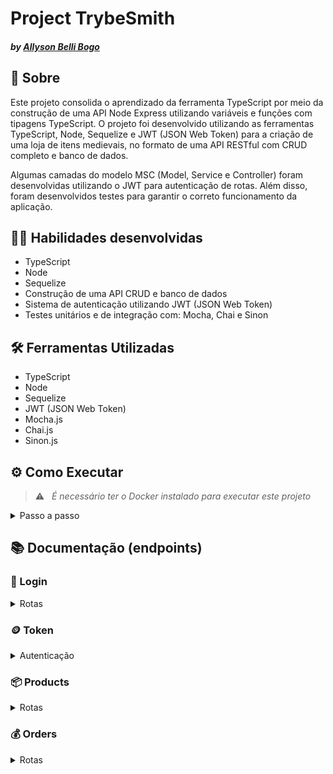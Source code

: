 # Project TrybeSmith
#### _by [Allyson Belli Bogo](https://www.linkedin.com/in/allysonbogo/)_

## :page_with_curl: Sobre

Este projeto consolida o aprendizado da ferramenta TypeScript por meio da construção de uma API Node Express utilizando variáveis e funções com tipagens TypeScript. O projeto foi desenvolvido utilizando as ferramentas TypeScript, Node, Sequelize e JWT (JSON Web Token) para a criação de uma loja de itens medievais, no formato de uma API RESTful com CRUD completo e banco de dados.

Algumas camadas do modelo MSC (Model, Service e Controller) foram desenvolvidas utilizando o JWT para autenticação de rotas. Além disso, foram desenvolvidos testes para garantir o correto funcionamento da aplicação.


## :man_technologist: Habilidades desenvolvidas

* TypeScript
* Node
* Sequelize
* Construção de uma API CRUD e banco de dados
* Sistema de autenticação utilizando JWT (JSON Web Token)
* Testes unitários e de integração com: Mocha, Chai e Sinon


## 🛠️ Ferramentas Utilizadas

* TypeScript
* Node
* Sequelize
* JWT (JSON Web Token)
* Mocha.js
* Chai.js
* Sinon.js


## ⚙️ Como Executar

> :warning: &nbsp; _É necessário ter o Docker instalado para executar este projeto_

<details>
  <summary> Passo a passo </summary>
  <br>

1. Clone o repositório em uma pasta de preferência

```
git clone git@github.com:allysonbogo/project-trybesmith.git
```

2. Entre na pasta raíz do projeto e instale todas as dependências

```
npm install
```

3. Para rodar o projeto é necessário executar o comando abaixo no diretório raiz do projeto. Isso fará com que os containers docker sejam orquestrados e a aplicação esteja disponível

```
docker-compose up -d
```

4. As dependências do projeto serão instaladas juntamente com o início do container. Após isso, no mesmo terminal em que o container foi orquestrado, digite os comandos abaixo para acessar o bash do container e iniciar o servidor

```
docker exec -it trybesmith_api bash
npm start
```
5. Para iniciar o servidor com live-reload, ao invés de <code>npm start</code> digite o comando abaixo 

```
npm run dev
```
6. Para visualização da interface da API podem ser utilizados o Thunder Client, Postman, Insomnia ou alguma outra ferramenta de sua preferência

7. Para testar o projeto use o seguinte script no terminal em que o container foi orquestrado

```
npm run test:mocha
```
</details>


## 📚 Documentação (endpoints)

### :bust_in_silhouette: Login
<details>
  <summary> Rotas </summary>
  <br>

  | Método | Funcionalidade | URL |
  |---|---|---|
  | `POST` | Realiza o login de uma pessoa usuária cadastrada | `http://localhost:3001/login`

  <details>
    <summary> A estrutura do body da requisição deverá seguir o padrão abaixo: </summary>

  ```
  {
    "username": "string",
    "password": "string"
  }
  ```
  </details>

  <details>
    <summary> A resposta da requisição é a seguinte com <code>status 201</code>: </summary>

  ```
  {
    "token": "eyJhbGciOiJIUzI1NiIsInR5cCI6IkpXVCJ9.eyJwYXlsb2FkIjp7ImlkIjo1LCJkaXNwbGF5TmFtZSI6InVzdWFyaW8gZGUgdGVzdGUiLCJlbWFpbCI6InRlc3RlQGVtYWlsLmNvbSIsImltYWdlIjoibnVsbCJ9LCJpYXQiOjE2MjAyNDQxODcsImV4cCI6MTYyMDY3NjE4N30.Roc4byj6mYakYqd9LTCozU1hd9k_Vw5IWKGL4hcCVG8"
  }
  ```
  > :warning: &nbsp; _O token acima é fictício, o token verdadeiro é gerado a partir da ferramenta JWT (JSON Web Token), utilizando uma palavra-passe e um payload secretos_
  </details>

  <details>
    <summary> A requisição irá falhar nos seguintes casos: </summary>
    - A rota retorna um erro <code>400</code> <code>{ "message": "\"username\" and \"password\" are required" }</code>, caso a requisição não receba o campo <code>username</code>; <br>
    - A rota retorna um erro <code>400</code> <code>{ "message": "\"username\" and \"password\" are required" }</code>, caso a requisição não receba o campo <code>password</code> com formato válido; <br>
    - A rota retorna um erro <code>401</code> <code>{ "message": "Username or password invalid" }</code>, caso a requisição receba um <code>username</code> que não exista no banco de dados; <br>
    - A rota retorna um erro <code>401</code> <code>{ "message": "Username or password invalid" }</code>, caso a requisição receba um <code>password</code> que não corresponda à senha salva no banco de dados; <br>
  </details>
  <br>
</details>


### :coin: Token
<details>
  <summary> Autenticação </summary>
  <br>

  > :warning: &nbsp; _Após o login de uma pessoa usuária cadastrada, é gerado um <code>token</code> aleatório, o qual será autenticado na rota de cadastro de um novo pedido_

  <details>
    <summary> A requisição irá falhar nos seguintes casos: </summary>
    - É disparado o erro <code>401</code> <code>{ "message": "Token not found" }</code>, ao fazer uma operação sem um token; <br>
    - É disparado o erro <code>401</code> <code>{ "message": "Invalid token" }</code>, ao fazer uma operação com um token expirado ou inválido; <br>
  </details>
  <br>
</details>


### :package: Products
<details>
  <summary> Rotas </summary>
  <br>

  | Método | Funcionalidade | URL |
  |---|---|---|
  | `POST` | Realiza o cadastro de um produto | `http://localhost:3001/products`

  <details>
    <summary> A estrutura do body da requisição deverá seguir o padrão abaixo: </summary>

  ```
  {
    "name": "Martelo de Thor",
    "price": "30 peças de ouro",
    "orderId": 1
  }
  ```
  > :warning: &nbsp; _Como os produtos são únicos e exclusivos, novos produtos devem receber um orderId ao serem criados, vinculando o produto à uma pessoa específica_
  </details>

  <details>
  <summary> A resposta da requisição é a seguinte com <code>status 201</code>: </summary>
  
  ```
  {
    "id": 1
    "name": "Martelo de Thor",
    "price": "30 peças de ouro",
    "orderId": 1
  }
  ```
  </details>

  <details>
    <summary> A requisição irá falhar nos seguintes casos: </summary>
    - A rota retorna um erro <code>400</code> <code>{ "message": "\"name\" is required" }</code>, caso a requisição não receba o campo <code>name</code>; <br>
    - A rota retorna um erro <code>422</code> <code>{ "message": "\"name\" must be a string" }</code>, caso o campo <code>name</code> não seja do tipo string; <br>
    - A rota retorna um erro <code>422</code> <code>{ "message": "\"name\" length must be at least 3 characters long" }</code>, caso o campo <code>name</code> não tenha pelo menos 3 caracteres; <br>
    - A rota retorna um erro <code>400</code> <code>{ "message": "\"price\" is required" }</code>, caso a requisição não receba o campo <code>price</code>; <br>
    - A rota retorna um erro <code>422</code> <code>{ "message": "\"price\" must be a string" }</code>, caso o campo <code>price</code> não seja do tipo string; <br>
    - A rota retorna um erro <code>422</code> <code>{ "message": "\"price\" length must be at least 3 characters long" }</code>, caso o campo <code>price</code> não tenha pelo menos 3 caracteres; <br>
  </details>
  <br>

  | Método | Funcionalidade | URL |
  |---|---|---|
  | `GET` | Retorna uma lista de produtos cadastrados | `http://localhost:3001/products`

  <details>
    <summary> A resposta da requisição é a seguinte com <code>status 200</code>: </summary>
    
  ```
  [
    {
      "id": 1,
      "name": "Pedra Filosofal",
      "price": "20 gold",
      "orderId": null
    },
    {
      "id": 2,
      "name": "Lança do Destino",
      "price": "100 diamond",
      "orderId": 1
    },
    ...
  ]
  ```
  </details>
  <br>
</details>


### :moneybag: Orders
<details>
  <summary> Rotas </summary>
  <br>

  | Método | Funcionalidade | URL |
  |---|---|---|
  | `GET` | Retorna uma lista de pedidos | `http://localhost:3001/orders`

  <details>
    <summary> A resposta da requisição é a seguinte com <code>status 200</code>: </summary>
    
  ```
  [
    {
      "id": 1,
      "userId": 2,
      "productIds": [1, 2]
    },
    {
      "id": 2,
      "userId": 1,
      "productIds": [3, 4]
    }
    ...
  ]
  ```
  </details>
  <br>

  | Método | Funcionalidade | URL |
  |---|---|---|
  | `POST` | Realiza o cadastro de um pedido | `http://localhost:3001/orders`

  <details>
    <summary> A estrutura do body da requisição deverá seguir o padrão abaixo: </summary>

  ```
  {
    "userId": 1
    "productIds": [1, 2],
  }
  ```
  </details>

  <details>
    <summary> Para o cadastro de um pedido é necessário enviar um token de autenticação, o qual é gerado ao realizar o login. A resposta da requisição é a seguinte com <code>status 201</code>: </summary>

  ```
  {
    "userId": 1,
    "productIds": [1, 2]
  }
  ```
  </details>

  <details>
    <summary> A requisição irá falhar nos seguintes casos: </summary>
    - A rota retorna um erro <code>400</code> <code>{ "message": "\"userId\" is required" }</code>, caso a requisição não receba o campo <code>userId</code>; <br>
    - A rota retorna um erro <code>422</code> <code>{ "message": "\"userId\" must be a number" }</code>, caso o campo <code>userId</code> não seja do tipo number; <br>
    - A rota retorna um erro <code>404</code> <code>{ "message": "\"userId\" not found" }</code>, caso o <code>userId</code> não esteja cadastrado no banco de dados; <br>
    - A rota retorna um erro <code>400</code> <code>{ "message": "\"productIds\" is required" }</code>, caso a requisição não receba o campo <code>productIds</code>; <br>
    - A rota retorna um erro <code>422</code> <code>{ "message": "\"productIds\" must be an array" }</code>, caso o campo <code>productIds</code> não seja do tipo array; <br>
    - A rota retorna um erro <code>422</code> <code>{ "message": "\"productIds\" must include only numbers" }</code>, caso o campo <code>productIds</code> esteja vazio ou inclua itens que não sejam do tipo número; <br>
  </details>
  <br>

</details>
<br>